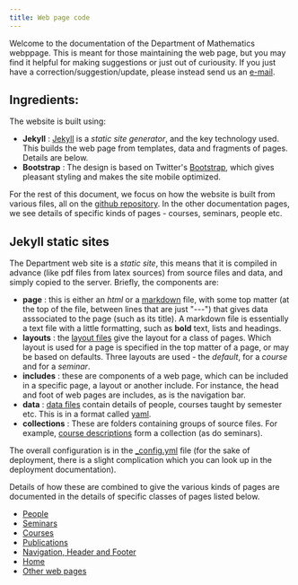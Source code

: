 ```yaml
---
title: Web page code
---
```


Welcome to the documentation of the Department of Mathematics webppage. This is meant for those maintaining the web page, but you may find it helpful for making suggestions or just out of curiousity. If you just have a correction/suggestion/update, please instead send us an [e-mail](mailto:webmaster.math.iisc.ac.in).

## Ingredients:

The website is built using:

* __Jekyll__ : [Jekyll](https://jekyllrb.com/) is a _static site generator_, and the key technology used. This builds the web page from templates, data and fragments of pages. Details are below.
* __Bootstrap__ : The design is based on Twitter's [Bootstrap](https://getbootstrap.com/), which gives pleasant styling and makes the site mobile optimized.

For the rest of this document, we focus on how the website is built from various files, all on the [github repository](https://github.com/siddhartha-gadgil/DeptWeb). In the other documentation pages, we see details of specific kinds of pages - courses, seminars, people etc.

## Jekyll static sites

The Department web site is a _static site_, this means that it is compiled in advance (like pdf files from latex sources) from source files and data, and simply copied to the server. Briefly, the components are:

* __page__ : this is either an _html_ or a [markdown](https://en.wikipedia.org/wiki/Markdown) file, with some top matter (at the top of the file, between lines  that are just "---") that gives data asssociated to the page (such as its title). A markdown file is essentially a text file with a little formatting, such as __bold__ text, lists and headings.
* __layouts__ : the [layout files](https://github.com/siddhartha-gadgil/DeptWeb/tree/master/_layouts) give the layout for a class of pages. Which layout is used for a page is specified in the top matter of a page, or may be based on defaults. Three layouts are used - the _default_, for a _course_ and for a _seminar_.
* __includes__ : these are components of a web page, which can be included in a specific page, a layout or another include. For instance, the head and foot of web pages are includes, as is the navigation bar.
* __data__ : [data files](https://github.com/siddhartha-gadgil/DeptWeb/tree/master/_data) contain details of people, courses taught by semester etc. This is in a format called [yaml](https://en.wikipedia.org/wiki/YAML).
* __collections__ : These are folders containing groups of source files. For example, [course descriptions](https://github.com/siddhartha-gadgil/DeptWeb/tree/master/_all-courses) form a collection (as do seminars).

The overall configuration is in the [\_config.yml](https://github.com/siddhartha-gadgil/DeptWeb/blob/master/_config.yml) file (for the sake of deployment, there is a slight complication which you can look up in the deployment documentation).

Details of how these are combined to give the various kinds of pages are documented in the details of specific classes of pages listed below.

* [People](people.html)
* [Seminars](seminars.html)
* [Courses](courses.html)
* [Publications](publications.html)
* [Navigation, Header and Footer](nav.html)
* [Home](home.html)
* [Other web pages](webpage.html)
